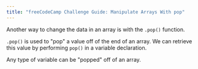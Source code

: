 ```yaml
---
title: "freeCodeCamp Challenge Guide: Manipulate Arrays With pop"
---
```


Another way to change the data in an array is with the `.pop()` function.

`.pop()` is used to "pop" a value off of the end of an array. We can retrieve this value by performing `pop()` in a variable declaration.

Any type of variable can be "popped" off of an array.

